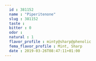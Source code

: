 ```yaml
---
  id : 381152
  name : "Piperitenone"
  slug : 381152
  taste : 
  bitter : 0
  odor : 
  natural : 1
  flavor_profile : minty@sharp@phenolic
  fema_flavor_profile : Mint, Sharp
  date : 2019-03-26T08:47:11+01:00
---
```



